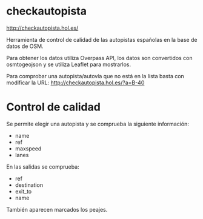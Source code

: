 checkautopista
==============

http://checkautopista.hol.es/

Herramienta de control de calidad de las autopistas españolas en la base de datos de OSM.

Para obtener los datos utiliza Overpass API, los datos son convertidos con osmtogeojson y se utiliza Leaflet para mostrarlos.

Para comprobar una autopista/autovía que no está en la lista basta con modificar la URL: http://checkautopista.hol.es/?a=B-40

Control de calidad
==================

Se permite elegir una autopista y se comprueba la siguiente información:

* name
* ref
* maxspeed
* lanes

En las salidas se comprueba:

* ref
* destination
* exit_to
* name

También aparecen marcados los peajes.


